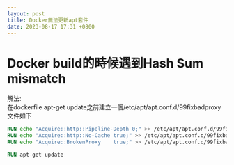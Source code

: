```yaml
---
layout: post
title: Docker無法更新apt套件
date: 2023-08-17 17:31 +0800
---
```


# Docker build的時候遇到Hash Sum mismatch
解法:  
在dockerfile apt-get update之前建立一個/etc/apt/apt.conf.d/99fixbadproxy 文件如下

```dockerfile
RUN echo "Acquire::http::Pipeline-Depth 0;" >> /etc/apt/apt.conf.d/99fixbadproxy 
RUN echo "Acquire::http::No-Cache true;" >> /etc/apt/apt.conf.d/99fixbadproxy 
RUN echo "Acquire::BrokenProxy    true;" >> /etc/apt/apt.conf.d/99fixbadproxy 

RUN apt-get update
```